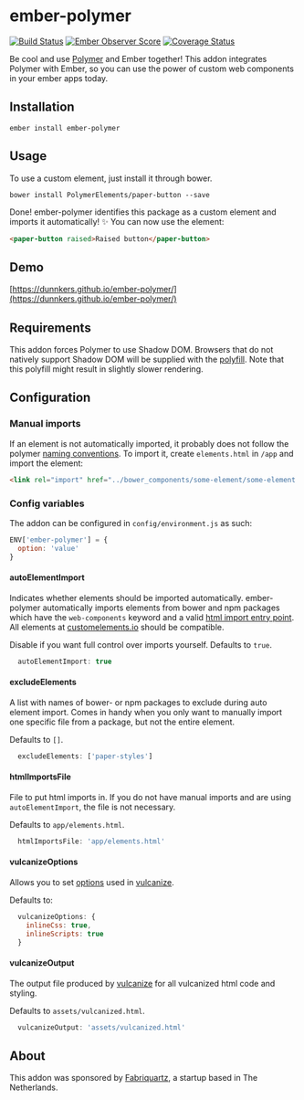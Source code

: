 # ember-polymer
[![Build Status](https://travis-ci.org/dunnkers/ember-polymer.svg?branch=master)](https://travis-ci.org/dunnkers/ember-polymer) [![Ember Observer Score](https://emberobserver.com/badges/ember-polymer.svg)](https://emberobserver.com/addons/ember-polymer)  [![Coverage Status](https://coveralls.io/repos/github/dunnkers/ember-polymer/badge.svg?branch=master)](https://coveralls.io/github/dunnkers/ember-polymer?branch=master)

Be cool and use [Polymer](https://www.polymer-project.org/1.0/) and Ember together! This addon integrates Polymer with Ember, so you can use the power of custom web components in your ember apps today.

## Installation

```shell
ember install ember-polymer
```

## Usage

To use a custom element, just install it through bower.

```shell
bower install PolymerElements/paper-button --save
```

Done! ember-polymer identifies this package as a custom element and imports it automatically! ✨ You can now use the element:

```html
<paper-button raised>Raised button</paper-button>
```

## Demo

[https://dunnkers.github.io/ember-polymer/](https://dunnkers.github.io/ember-polymer/)

## Requirements

This addon forces Polymer to use Shadow DOM. Browsers that do not natively support Shadow DOM will be supplied with the [polyfill](https://github.com/webcomponents/webcomponentsjs). Note that this polyfill might result in slightly slower rendering.

## Configuration

### Manual imports

If an element is not automatically imported, it probably does not follow the polymer [naming conventions](https://www.polymer-project.org/1.0/docs/tools/polymer-cli#element-project-layout). To import it, create `elements.html` in `/app` and import the element:

```html
<link rel="import" href="../bower_components/some-element/some-element.html">
```

### Config variables

The addon can be configured in `config/environment.js` as such:

```js
ENV['ember-polymer'] = {
  option: 'value'
}
```

#### autoElementImport

Indicates whether elements should be imported automatically. ember-polymer automatically imports elements from bower and npm packages which have the `web-components` keyword and a valid [html import entry point](https://www.polymer-project.org/1.0/docs/tools/polymer-cli#element-project-layout). All elements at [customelements.io](https://customelements.io/) should be compatible.

Disable if you want full control over imports yourself. Defaults to `true`.

```js
  autoElementImport: true
```

#### excludeElements

A list with names of bower- or npm packages to exclude during auto element import. Comes in handy when you only want to manually import one specific file from a package, but not the entire element.

Defaults to `[]`.

```js
  excludeElements: ['paper-styles']
```

#### htmlImportsFile

File to put html imports in. If you do not have manual imports and are using `autoElementImport`, the file is not necessary.

Defaults to `app/elements.html`.

```js
  htmlImportsFile: 'app/elements.html'
```

#### vulcanizeOptions

Allows you to set [options](https://github.com/Polymer/vulcanize#using-vulcanize-programmatically) used in [vulcanize](https://github.com/Polymer/vulcanize).

Defaults to:

```js
  vulcanizeOptions: {
    inlineCss: true,
    inlineScripts: true
  }
```

#### vulcanizeOutput

The output file produced by [vulcanize](https://github.com/Polymer/vulcanize) for all vulcanized html code and styling.

Defaults to `assets/vulcanized.html`.

```js
  vulcanizeOutput: 'assets/vulcanized.html'
```

## About

This addon was sponsored by [Fabriquartz](http://www.fabriquartz.com/), a startup based in The Netherlands.
